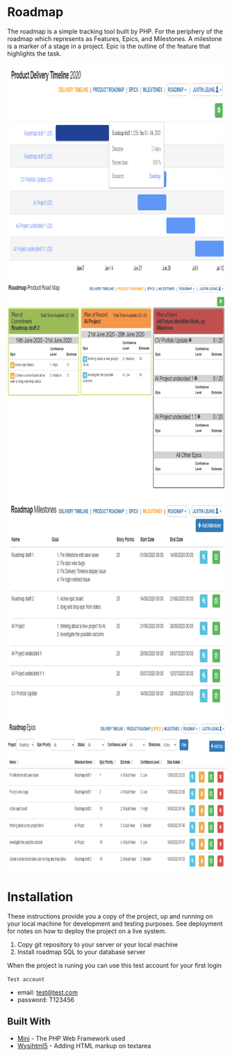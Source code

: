 # Roadmap

The roadmap is a simple tracking tool built by PHP. For the periphery of the roadmap which represents as Features, Epics, and Milestones.
A milestone is a marker of a stage in a project. Epic is the outline of the feature that highlights the task. 

<img src="public/img/delivery_timeline.png" height="500">
<img src="public/img/product_roadmap.PNG" height="500">
<img src="public/img/milestone.PNG" height="500">
<img src="public/img/epic.PNG" height="350">


# Installation
These instructions provide you a copy of the project, up and running on your local machine for development and testing purposes. See deployment for notes on how to deploy the project on a live system.

1. Copy git repository to your server or your local machine
2. Install roadmap SQL to your database server

When the project is runing you can use this test account for your first login

`Test account`
* email: test@test.com
* password: T123456

## Built With

* [Mini](https://github.com/panique/mini) - The PHP Web Framework used
* [Wysihtml5](https://github.com/xing/wysihtml5/) - Adding HTML markup on textarea







